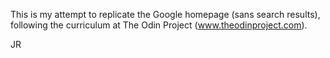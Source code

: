 This is my attempt to replicate the Google homepage (sans search results), following the curriculum at The Odin Project (www.theodinproject.com).

JR
